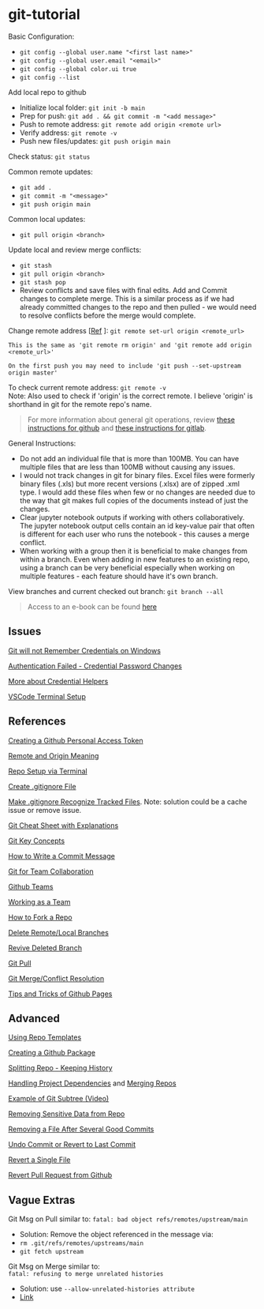 # git-tutorial  

Basic Configuration:
- `git config --global user.name "<first last name>"`  
- `git config --global user.email "<email>"`
- `git config --global color.ui true`
- `git config --list`  

Add local repo to github  
- Initialize local folder:  `git init -b main`  
- Prep for push:  `git add . && git commit -m "<add message>"`  
- Push to remote address:  `git remote add origin <remote url>`
- Verify address:  `git remote -v`  
- Push new files/updates:  `git push origin main`

Check status: `git status`  

Common remote updates:  
- `git add .`   
- `git commit -m "<message>"`  
- `git push origin main`  

Common local updates:  
- `git pull origin <branch>`  

Update local and review merge conflicts:
- `git stash`
- `git pull origin <branch>`
- `git stash pop`
- Review conflicts and save files with final edits.  Add and Commit changes to complete merge.  This is a similar process as if we had already committed changes to the repo and then pulled - we would need to resolve conflicts before the merge would complete.   

Change remote address [[Ref](https://docs.github.com/en/repositories/creating-and-managing-repositories/renaming-a-repository) ]:  `git remote set-url origin <remote_url>`  

``` 
This is the same as 'git remote rm origin' and 'git remote add origin <remote_url>'  

On the first push you may need to include 'git push --set-upstream origin master'  
```  

To check current remote address:  `git remote -v`  
Note:  Also used to check if 'origin' is the correct remote.  I believe 'origin' is shorthand in git for the remote repo's name.

> For more information about general git operations, review [these instructions for github](./github-class-instructions.md) and [these instructions for gitlab](./gitlab-class-instructions.md).  

General Instructions:
- Do not add an individual file that is more than 100MB.  You can have multiple files that are less than 100MB without causing any issues.
- I would not track changes in git for binary files.  Excel files were formerly binary files (.xls) but more recent versions (.xlsx) are of zipped .xml type.  I would add these files when few or no changes are needed due to the way that git makes full copies of the documents instead of just the changes.  
- Clear jupyter notebook outputs if working with others collaboratively.  The jupyter notebook output cells contain an id key-value pair that often is different for each user who runs the notebook - this causes a merge conflict.  
- When working with a group then it is beneficial to make changes from within a branch.  Even when adding in new features to an existing repo, using a branch can be very beneficial especially when working on multiple features - each feature should have it's own branch.  

View branches and current checked out branch:  `git branch --all`

>  Access to an e-book can be found [here](https://git-scm.com/book/en/v2)

## Issues

[Git will not Remember Credentials on Windows](https://snede.net/git-does-not-remember-username-password/)  

[Authentication Failed - Credential Password Changes](https://stackoverflow.com/questions/47860772/gitlab-remote-http-basic-access-denied-and-fatal-authentication)  

[More about Credential Helpers](https://stackoverflow.com/questions/5343068/is-there-a-way-to-cache-https-credentials-for-pushing-commits)  

[VSCode Terminal Setup](https://www.roboleary.net/vscode/2020/09/15/vscode-git.html)  


## References

[Creating a Github Personal Access Token](https://docs.github.com/en/authentication/keeping-your-account-and-data-secure/creating-a-personal-access-token) 

[Remote and Origin Meaning](https://stackoverflow.com/questions/38837705/what-is-the-difference-between-origin-and-remote-in-git-commands)

[Repo Setup via Terminal](https://guides.codepath.com/ios/Using-Git-with-Terminal)

[Create .gitignore File](https://www.pluralsight.com/guides/how-to-use-gitignore-file)  

[Make .gitignore Recognize Tracked Files](https://stackoverflow.com/questions/3833561/why-doesnt-git-ignore-my-specified-file).  Note:  solution could be a cache issue or remove issue.

[Git Cheat Sheet with Explanations](https://www.jrebel.com/blog/git-cheat-sheet)  

[Git Key Concepts](https://css-tricks.com/creating-the-perfect-commit-in-git/)  

[How to Write a Commit Message](https://cbea.ms/git-commit/)  

[Git for Team Collaboration](https://medium.com/anne-kerrs-blog/using-git-and-github-for-team-collaboration-e761e7c00281)

[Github Teams](https://docs.github.com/en/organizations/organizing-members-into-teams/about-teams)  

[Working as a Team](https://blog.hipolabs.com/how-to-work-in-a-team-version-control-and-git-923dfec2ac3b)  

[How to Fork a Repo](https://docs.github.com/en/enterprise/2.13/user/articles/fork-a-repo#)  

[Delete Remote/Local Branches](https://www.freecodecamp.org/news/how-to-delete-a-git-branch-both-locally-and-remotely/)  

[Revive Deleted Branch](https://intellipaat.com/community/9164/can-i-recover-a-branch-after-its-deletion-in-git)  

[Git Pull](https://www.atlassian.com/git/tutorials/syncing/git-pull)

[Git Merge/Conflict Resolution](https://www.atlassian.com/git/tutorials/using-branches/git-merge#)  

[Tips and Tricks of Github Pages](https://stackoverflow.com/questions/8446218/how-to-see-an-html-page-on-github-as-a-normal-rendered-html-page-to-see-preview)

## Advanced 

[Using Repo Templates](https://docs.github.com/en/repositories/creating-and-managing-repositories/creating-a-repository-from-a-template)

[Creating a Github Package](https://dev.to/dalenguyen/create-your-first-github-package-564f)  

[Splitting Repo - Keeping History](https://medium.com/@ayushya/move-directory-from-one-repository-to-another-preserving-git-history-d210fa049d4b)  

[Handling Project Dependencies](https://webmasters.stackexchange.com/questions/84378/how-can-i-create-a-git-repo-that-contains-several-other-git-repos) and [Merging Repos](https://stackoverflow.com/questions/47559855/git-move-repository-to-a-subfolder-of-another-repository)  

[Example of Git Subtree (Video)](https://www.youtube.com/watch?v=t3Qhon7burE)

[Removing Sensitive Data from Repo](https://docs.github.com/en/authentication/keeping-your-account-and-data-secure/removing-sensitive-data-from-a-repository)  

[Removing a File After Several Good Commits](https://stackoverflow.com/questions/307828/how-do-you-fix-a-bad-merge-and-replay-your-good-commits-onto-a-fixed-merge)  

[Undo Commit or Revert to Last Commit](https://stackoverflow.com/questions/2845731/how-to-uncommit-my-last-commit-in-git)  

[Revert a Single File](https://dev.to/lofiandcode/git-and-github-how-to-revert-a-single-file-dha)  

[Revert Pull Request from Github](https://docs.github.com/en/pull-requests/collaborating-with-pull-requests/incorporating-changes-from-a-pull-request/reverting-a-pull-request)  

## Vague Extras  

Git Msg on Pull similar to:  `fatal: bad object refs/remotes/upstream/main`  
- Solution:  Remove the object referenced in the message via:  
- `rm .git/refs/remotes/upstreams/main`
- `git fetch upstream`  


Git Msg on Merge similar to:  
`fatal: refusing to merge unrelated histories`  
- Solution:  use `--allow-unrelated-histories attribute`  
- [Link](https://www.educative.io/answers/the-fatal-refusing-to-merge-unrelated-histories-git-error)





